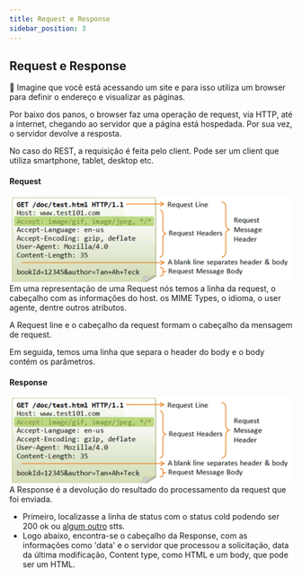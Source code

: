 ```yaml
---
title: Request e Response
sidebar_position: 3
---
```


## Request e Response

💭 Imagine que você está acessando um site e para isso utiliza um browser para definir o endereço e visualizar as páginas.

Por baixo dos panos, o browser faz uma operação de request, via HTTP, até a internet, chegando ao servidor que a página está hospedada. Por sua vez, o servidor devolve a resposta.

No caso do REST, a requisição é feita pelo client. Pode ser um client que utiliza smartphone, tablet, desktop etc. 

#### Request


![alt text](../../../img/request.png)
Em uma representação de uma Request nós temos a linha da request, o cabeçalho com as informações do host. os MIME Types, o idioma, o user agente, dentre outros atributos. 

A Request line e o cabeçalho da request formam o cabeçalho da mensagem de request. 

Em seguida, temos uma linha que separa o header do body e o body contém os parâmetros.

#### Response

![alt text](../../../img/response.png)
A Response é a devolução do resultado do processamento da request que foi enviada.

* Primeiro, localizasse a linha de status com o status cold podendo ser 200 ok ou [algum outro](https://httpstatusdogs.com/) stts.
* Logo abaixo, encontra-se o cabeçalho da Response, com as informações como 'data' e o servidor que processou a solicitação, data da última modificação, Content type, como HTML e um body, que pode ser um HTML.


